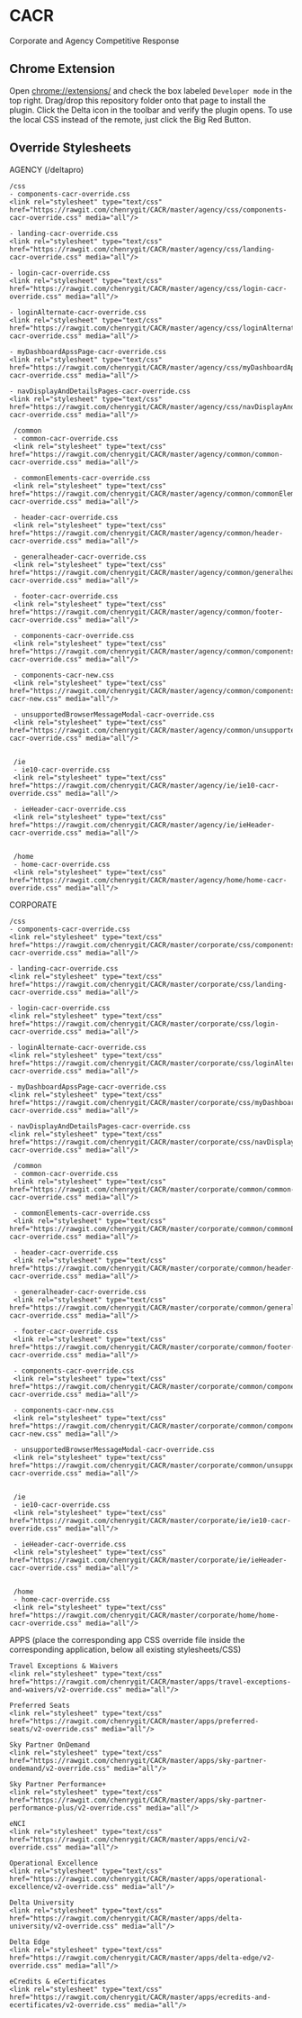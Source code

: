 # CACR
Corporate and Agency Competitive Response

## Chrome Extension

Open [chrome://extensions/](chrome://extensions/) and check the box labeled `Developer mode` in the top right. Drag/drop this repository folder onto that page to install the plugin. Click the Delta icon in the toolbar and verify the plugin opens. To use the local CSS instead of the remote, just click the Big Red Button.

## Override Stylesheets

AGENCY (/deltapro)

    /css
    - components-cacr-override.css
    <link rel="stylesheet" type="text/css" href="https://rawgit.com/chenrygit/CACR/master/agency/css/components-cacr-override.css" media="all"/>

    - landing-cacr-override.css
    <link rel="stylesheet" type="text/css" href="https://rawgit.com/chenrygit/CACR/master/agency/css/landing-cacr-override.css" media="all"/>

    - login-cacr-override.css
    <link rel="stylesheet" type="text/css" href="https://rawgit.com/chenrygit/CACR/master/agency/css/login-cacr-override.css" media="all"/>

    - loginAlternate-cacr-override.css
    <link rel="stylesheet" type="text/css" href="https://rawgit.com/chenrygit/CACR/master/agency/css/loginAlternate-cacr-override.css" media="all"/>

    - myDashboardApssPage-cacr-override.css
    <link rel="stylesheet" type="text/css" href="https://rawgit.com/chenrygit/CACR/master/agency/css/myDashboardApssPage-cacr-override.css" media="all"/>

    - navDisplayAndDetailsPages-cacr-override.css
    <link rel="stylesheet" type="text/css" href="https://rawgit.com/chenrygit/CACR/master/agency/css/navDisplayAndDetailsPages-cacr-override.css" media="all"/>

     /common
     - common-cacr-override.css
     <link rel="stylesheet" type="text/css" href="https://rawgit.com/chenrygit/CACR/master/agency/common/common-cacr-override.css" media="all"/>

     - commonElements-cacr-override.css
     <link rel="stylesheet" type="text/css" href="https://rawgit.com/chenrygit/CACR/master/agency/common/commonElements-cacr-override.css" media="all"/>

     - header-cacr-override.css
     <link rel="stylesheet" type="text/css" href="https://rawgit.com/chenrygit/CACR/master/agency/common/header-cacr-override.css" media="all"/>

     - generalheader-cacr-override.css
     <link rel="stylesheet" type="text/css" href="https://rawgit.com/chenrygit/CACR/master/agency/common/generalheader-cacr-override.css" media="all"/>

     - footer-cacr-override.css
     <link rel="stylesheet" type="text/css" href="https://rawgit.com/chenrygit/CACR/master/agency/common/footer-cacr-override.css" media="all"/>

     - components-cacr-override.css
     <link rel="stylesheet" type="text/css" href="https://rawgit.com/chenrygit/CACR/master/agency/common/components-cacr-override.css" media="all"/>

     - components-cacr-new.css
     <link rel="stylesheet" type="text/css" href="https://rawgit.com/chenrygit/CACR/master/agency/common/components-cacr-new.css" media="all"/>

     - unsupportedBrowserMessageModal-cacr-override.css
     <link rel="stylesheet" type="text/css" href="https://rawgit.com/chenrygit/CACR/master/agency/common/unsupportedBrowserMessageModal-cacr-override.css" media="all"/>


     /ie
     - ie10-cacr-override.css
     <link rel="stylesheet" type="text/css" href="https://rawgit.com/chenrygit/CACR/master/agency/ie/ie10-cacr-override.css" media="all"/>

     - ieHeader-cacr-override.css
     <link rel="stylesheet" type="text/css" href="https://rawgit.com/chenrygit/CACR/master/agency/ie/ieHeader-cacr-override.css" media="all"/>


     /home
     - home-cacr-override.css
     <link rel="stylesheet" type="text/css" href="https://rawgit.com/chenrygit/CACR/master/agency/home/home-cacr-override.css" media="all"/>


CORPORATE

    /css
    - components-cacr-override.css
    <link rel="stylesheet" type="text/css" href="https://rawgit.com/chenrygit/CACR/master/corporate/css/components-cacr-override.css" media="all"/>

    - landing-cacr-override.css
    <link rel="stylesheet" type="text/css" href="https://rawgit.com/chenrygit/CACR/master/corporate/css/landing-cacr-override.css" media="all"/>

    - login-cacr-override.css
    <link rel="stylesheet" type="text/css" href="https://rawgit.com/chenrygit/CACR/master/corporate/css/login-cacr-override.css" media="all"/>

    - loginAlternate-cacr-override.css
    <link rel="stylesheet" type="text/css" href="https://rawgit.com/chenrygit/CACR/master/corporate/css/loginAlternate-cacr-override.css" media="all"/>

    - myDashboardApssPage-cacr-override.css
    <link rel="stylesheet" type="text/css" href="https://rawgit.com/chenrygit/CACR/master/corporate/css/myDashboardApssPage-cacr-override.css" media="all"/>

    - navDisplayAndDetailsPages-cacr-override.css
    <link rel="stylesheet" type="text/css" href="https://rawgit.com/chenrygit/CACR/master/corporate/css/navDisplayAndDetailsPages-cacr-override.css" media="all"/>

     /common
     - common-cacr-override.css
     <link rel="stylesheet" type="text/css" href="https://rawgit.com/chenrygit/CACR/master/corporate/common/common-cacr-override.css" media="all"/>

     - commonElements-cacr-override.css
     <link rel="stylesheet" type="text/css" href="https://rawgit.com/chenrygit/CACR/master/corporate/common/commonElements-cacr-override.css" media="all"/>

     - header-cacr-override.css
     <link rel="stylesheet" type="text/css" href="https://rawgit.com/chenrygit/CACR/master/corporate/common/header-cacr-override.css" media="all"/>

     - generalheader-cacr-override.css
     <link rel="stylesheet" type="text/css" href="https://rawgit.com/chenrygit/CACR/master/corporate/common/generalheader-cacr-override.css" media="all"/>

     - footer-cacr-override.css
     <link rel="stylesheet" type="text/css" href="https://rawgit.com/chenrygit/CACR/master/corporate/common/footer-cacr-override.css" media="all"/>

     - components-cacr-override.css
     <link rel="stylesheet" type="text/css" href="https://rawgit.com/chenrygit/CACR/master/corporate/common/components-cacr-override.css" media="all"/>

     - components-cacr-new.css
     <link rel="stylesheet" type="text/css" href="https://rawgit.com/chenrygit/CACR/master/corporate/common/components-cacr-new.css" media="all"/>

     - unsupportedBrowserMessageModal-cacr-override.css
     <link rel="stylesheet" type="text/css" href="https://rawgit.com/chenrygit/CACR/master/corporate/common/unsupportedBrowserMessageModal-cacr-override.css" media="all"/>


     /ie
     - ie10-cacr-override.css
     <link rel="stylesheet" type="text/css" href="https://rawgit.com/chenrygit/CACR/master/corporate/ie/ie10-cacr-override.css" media="all"/>

     - ieHeader-cacr-override.css
     <link rel="stylesheet" type="text/css" href="https://rawgit.com/chenrygit/CACR/master/corporate/ie/ieHeader-cacr-override.css" media="all"/>


     /home
     - home-cacr-override.css
     <link rel="stylesheet" type="text/css" href="https://rawgit.com/chenrygit/CACR/master/corporate/home/home-cacr-override.css" media="all"/>

APPS (place the corresponding app CSS override file inside the corresponding application, below all existing stylesheets/CSS)

    Travel Exceptions & Waivers
	<link rel="stylesheet" type="text/css" href="https://rawgit.com/chenrygit/CACR/master/apps/travel-exceptions-and-waivers/v2-override.css" media="all"/>

    Preferred Seats
	<link rel="stylesheet" type="text/css" href="https://rawgit.com/chenrygit/CACR/master/apps/preferred-seats/v2-override.css" media="all"/>

    Sky Partner OnDemand
	<link rel="stylesheet" type="text/css" href="https://rawgit.com/chenrygit/CACR/master/apps/sky-partner-ondemand/v2-override.css" media="all"/>

    Sky Partner Performance+
	<link rel="stylesheet" type="text/css" href="https://rawgit.com/chenrygit/CACR/master/apps/sky-partner-performance-plus/v2-override.css" media="all"/>

    eNCI
	<link rel="stylesheet" type="text/css" href="https://rawgit.com/chenrygit/CACR/master/apps/enci/v2-override.css" media="all"/>

    Operational Excellence
	<link rel="stylesheet" type="text/css" href="https://rawgit.com/chenrygit/CACR/master/apps/operational-excellence/v2-override.css" media="all"/>

    Delta University
	<link rel="stylesheet" type="text/css" href="https://rawgit.com/chenrygit/CACR/master/apps/delta-university/v2-override.css" media="all"/>

    Delta Edge
	<link rel="stylesheet" type="text/css" href="https://rawgit.com/chenrygit/CACR/master/apps/delta-edge/v2-override.css" media="all"/>

	eCredits & eCertificates
	<link rel="stylesheet" type="text/css" href="https://rawgit.com/chenrygit/CACR/master/apps/ecredits-and-ecertificates/v2-override.css" media="all"/>

